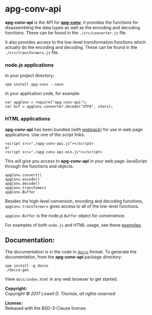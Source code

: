 # apg-conv-api
**apg-conv-api** is the API for [**apg-conv**](https://github.com/ldthomas/apg-conv).
It provides the functions for disassembling the data types as well as the encoding and decoding functions.
These can be found in the `./src/converter.js` file.

It also provides access to the low-level transformation functions which actually do the encoding and decoding.
These can be found in the `./src/transformers.js` file. 
### node.js applications
In your project directory:
````
npm install apg-conv --save
````
In your application code, for example:
````
var apgConv = require("apg-conv-api");
var buf = apgConv.converter.decode("UTF8", chars);
````
### HTML applications
**apg-conv-api** has been bundled (with [webpack](https://webpack.js.org/)) for use in web page applications.
Use one of the script links:
````
<script src="./apg-conv-api.js"></script>
or
<script src="./apg-conv-api-min.js"></script>

````
This will give you access to **apg-conv-api** in your web page JavaScript through the functions and objects:
````
apgConv.convert()
apgConv.encode()
apgConv.decode()
apgConv.transfomers
apgConv.Buffer
````
Besides the high-level conversion, encoding and decoding functions, `apgConv.transformers` gives access to all of the low-level functions.

`apgConv.Buffer` is the node.js `Buffer` object for convenience.

For examples of both `node.js` and HTML usage, see these [examples](https://github.com/ldthomas/apg-js2-examples/tree/master/apg-conv-api).

## Documentation:  
The documentation is in the code in [`docco`](https://jashkenas.github.io/docco/) format.
To generate the documentation, from the **apg-conv-api** package directory:
```
npm install -g docco
./docco-gen
```
View `docs/index.html` in any web browser to get started.

**Copyright:**  
  *Copyright &copy; 2017 Lowell D. Thomas, all rights reserved*  

**License:**  
Released with the BSD-3-Clause license.
      
